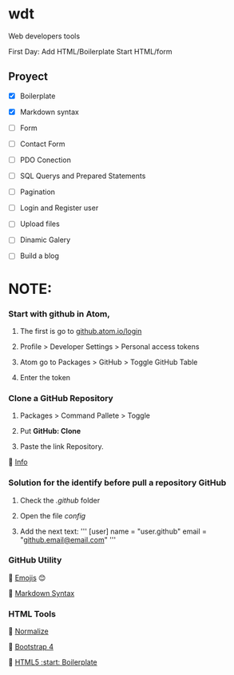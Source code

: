 # wdt
Web developers tools

First Day:
Add HTML/Boilerplate
Start HTML/form

## Proyect
- [x] Boilerplate
- [x] Markdown syntax
- [ ] Form
- [ ] Contact Form
- [ ] PDO Conection
- [ ] SQL Querys and Prepared Statements
- [ ] Pagination
- [ ] Login and Register user
- [ ] Upload files
- [ ] Dinamic Galery
- [ ] Build a blog


# NOTE:

### Start with github in Atom,

1. The first is go to
[github.atom.io/login](github.atom.io/login)

2. Profile > Developer Settings > Personal access tokens

3. Atom go to Packages > GitHub > Toggle GitHub Table

4. Enter the token

### Clone a GitHub Repository

1. Packages > Command Pallete > Toggle

2. Put **GitHub: Clone**

3. Paste the link Repository.

:pushpin: [Info](https://www.hongkiat.com/blog/manage-git-github-atom/)

### Solution for the identify before pull a repository GitHub

1. Check the *.github* folder

2. Open the file *config*

3. Add the next text:
'''
[user]
	name = "user.github"
	email = "github.email@email.com"
'''

### GitHub Utility

:pushpin: [Emojis](https://gist.github.com/rxaviers/7360908) :blush:

:pushpin: [Markdown Syntax](https://help.github.com/en/articles/basic-writing-and-formatting-syntax)

### HTML Tools

:pushpin: [Normalize](https://github.com/necolas/normalize.css/)

:pushpin: [Bootstrap 4](https://getbootstrap.com/docs/4.0/getting-started/introduction/)

:pushpin: [HTML5 :start: Boilerplate](https://html5boilerplate.com/)
